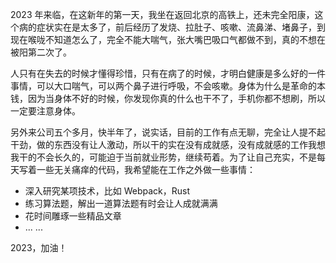 2023 年来临，在这新年的第一天，我坐在返回北京的高铁上，还未完全阳康，这个病的症状实在是太多了，前后经历了发烧、拉肚子、咳嗽、流鼻涕、堵鼻子，到现在喉咙不知道怎么了，完全不能大喘气，张大嘴巴吸口气都做不到，真的不想在被阳第二次了。

人只有在失去的时候才懂得珍惜，只有在病了的时候，才明白健康是多么好的一件事情，可以大口喘气，可以两个鼻子进行呼吸，不会咳嗽。身体为什么是革命的本钱，因为当身体不好的时候，你发现你真的什么也干不了，手机你都不想刷，所以一定要注意身体。

另外来公司五个多月，快半年了，说实话，目前的工作有点无聊，完全让人提不起干劲，做的东西没有让人激动，所以干的实在没有成就感，没有成就感的工作我想我干的不会长久的，可能迫于当前就业形势，继续苟着。为了让自己充实，不是每天写着一些无关痛痒的代码，我希望能在工作之外做一些事情：

- 深入研究某项技术，比如 Webpack，Rust
- 练习算法题，解出一道算法题有时会让人成就满满
- 花时间雕琢一些精品文章
- ... ...

2023，加油！
